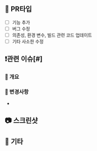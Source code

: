 ## 🌿 PR타입
- [ ] 기능 추가
- [ ] 버그 수정
- [ ] 의존성, 환경 변수, 빌드 관련 코드 업데이트
- [ ] 기타 사소한 수정

## ❗️관련 이슈[#]
### 📑 개요
###  🧷 변경사항
<!--변경 내용을 적어주세요 (커밋 번호를 적어주세요)-->
- 

## 📷 스크린샷

## 👀 기타
